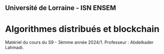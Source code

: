 ## Université de Lorraine - ISN ENSEM
# Algorithmes distribués et blockchain

Matériel du cours du S9 - 3èmme année 2024/1. Professeur : Abdelkader Lahmadi.
